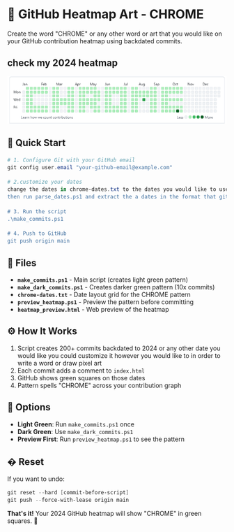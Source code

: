 # 🎨 GitHub Heatmap Art - CHROME

Create the word "CHROME" or any other word or art that you would like on your GitHub contribution heatmap using backdated commits.
## check my 2024 heatmap

![Example Result](image.png)

## 🚀 Quick Start

```powershell
# 1. Configure Git with your GitHub email
git config user.email "your-github-email@example.com"

# 2.customize your dates
change the dates in chrome-dates.txt to the dates you would like to use in the same format that i used in that file(i think that it's the easiest)
then run parse_dates.ps1 and extract the a dates in the format that git accepts and past them in the file you desire ex. make_commits.ps1

# 3. Run the script
.\make_commits.ps1

# 4. Push to GitHub
git push origin main
```

## 📁 Files

- **`make_commits.ps1`** - Main script (creates light green pattern)
- **`make_dark_commits.ps1`** - Creates darker green pattern (10x commits)
- **`chrome-dates.txt`** - Date layout grid for the CHROME pattern
- **`preview_heatmap.ps1`** - Preview the pattern before committing
- **`heatmap_preview.html`** - Web preview of the heatmap

## ⚙️ How It Works

1. Script creates 200+ commits backdated to 2024 or any other date you would like you could customize it however you would like to in order to write a word or draw pixel art
2. Each commit adds a comment to `index.html`
3. GitHub shows green squares on those dates
4. Pattern spells "CHROME" across your contribution graph

## 🎯 Options

- **Light Green**: Run `make_commits.ps1` once
- **Dark Green**: Use `make_dark_commits.ps1` 
- **Preview First**: Run `preview_heatmap.ps1` to see the pattern

## � Reset

If you want to undo:
```powershell
git reset --hard [commit-before-script]
git push --force-with-lease origin main
```

**That's it!** Your 2024 GitHub heatmap will show "CHROME" in green squares. 🎨
